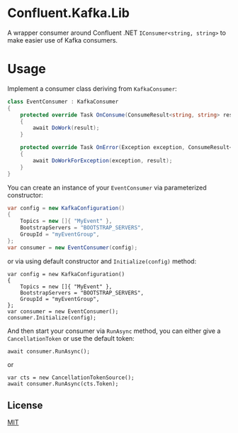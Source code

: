 # Confluent.Kafka.Lib

A wrapper consumer around Confluent .NET `IConsumer<string, string>` to make easier use of Kafka consumers.

# Usage

Implement a consumer class deriving from `KafkaConsumer`:
``` cs
class EventConsumer : KafkaConsumer
{
    protected override Task OnConsume(ConsumeResult<string, string> result)
    {
        await DoWork(result);
    }

    protected override Task OnError(Exception exception, ConsumeResult<string, string>? result)
    {
        await DoWorkForException(exception, result);
    }
}
```

You can create an instance of your `EventConsumer` via parameterized constructor:
``` cs
var config = new KafkaConfiguration()
{
    Topics = new []{ "MyEvent" },
    BootstrapServers = "BOOTSTRAP_SERVERS",
    GroupId = "myEventGroup",
};
var consumer = new EventConsumer(config);
```
or via using default constructor and `Initialize(config)` method:
```
var config = new KafkaConfiguration()
{
    Topics = new []{ "MyEvent" },
    BootstrapServers = "BOOTSTRAP_SERVERS",
    GroupId = "myEventGroup",
};
var consumer = new EventConsumer();
consumer.Initialize(config);
```

And then start your consumer via `RunAsync` method, you can either give a `CancellationToken` or use the default token:
```
await consumer.RunAsync();
```
or
```
var cts = new CancellationTokenSource();
await consumer.RunAsync(cts.Token);
```

## License
[MIT](https://choosealicense.com/licenses/mit/)
